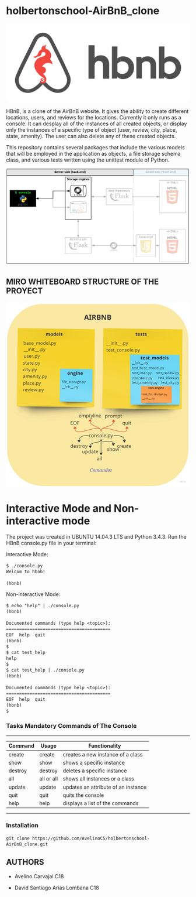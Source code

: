 # holbertonschool-AirBnB_clone

![Image text](https://github.com/AvelinoC5/holbertonschool-AirBnB_clone/blob/main/images/hbnb.png)

HBnB, is a clone of the AirBnB website. It gives the ability to create different locations, users, and reviews for the locations. Currently it only runs as a console. It can desplay all of the instances of all created objects, or display only the instances of a specific type of object (user, review, city, place, state, amenity). The user can also delete any of these created objects.

This repository contains several packages that include the various models that will be employed in the application as objects, a file storage schema class, and various tests written using the unittest module of Python.

![Image text](https://github.com/AvelinoC5/holbertonschool-AirBnB_clone/blob/main/images/estructura.PNG)

## MIRO WHITEBOARD STRUCTURE OF THE PROYECT
![Image text](https://github.com/AvelinoC5/holbertonschool-AirBnB_clone/blob/main/images/AIRBNB%20MIRO.jpg)

# Interactive Mode and Non-interactive mode

The project was created in UBUNTU 14.04.3 LTS and Python 3.4.3. Run the HBnB console.py file in your terminal:

Interactive Mode:

    $ ./console.py
    Welcom to hbnb!

    (hbnb)

Non-interactive Mode:

    $ echo "help" | ./console.py
    (hbnb)

    Documented commands (type help <topic>):
    ========================================
    EOF  help  quit
    (hbnb) 
    $
    $ cat test_help
    help
    $
    $ cat test_help | ./console.py
    (hbnb)

    Documented commands (type help <topic>):
    ========================================
    EOF  help  quit
    (hbnb) 
    $

### Tasks Mandatory Commands of The Console
-------------------------------------------------------------------------------------------------
| Command   | Usage                                       | Functionality                       |
| ----------| --------------------------------------------|-------------------------------------|
|  create   | create <class>                              | creates a new instance of a class   |
|  show     | show <class> <id>                           | shows a specific instance           |
|  destroy  | destroy <class> <id>	                      | deletes a specific instance         |
|  all      | all or all <class>	                        | shows all instances or a class      |
|  update   | update <class> <id> <attribute> <value>	    | updates an attribute of an instance |
|  quit     | quit	                                      | quits the console                   |
|  help     | help	                                      | displays a list of the commands     |
-------------------------------------------------------------------------------------------------

### Installation

    git clone https://github.com/AvelinoC5/holbertonschool-AirBnB_clone.git

## AUTHORS
- Avelino Carvajal C18

- David Santiago Arias Lombana C18
